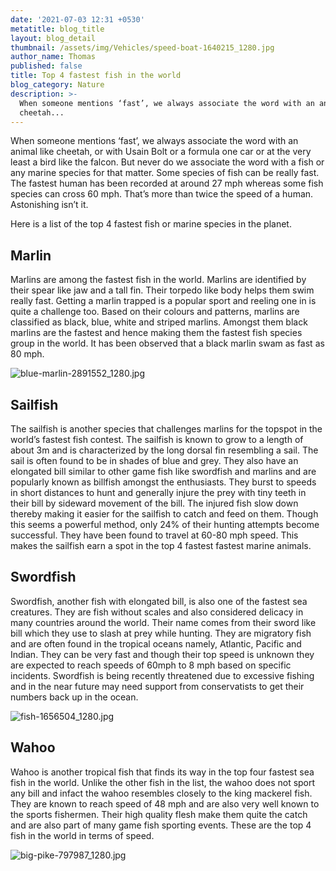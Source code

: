 ```yaml
---
date: '2021-07-03 12:31 +0530'
metatitle: blog_title
layout: blog_detail
thumbnail: /assets/img/Vehicles/speed-boat-1640215_1280.jpg
author_name: Thomas
published: false
title: Top 4 fastest fish in the world
blog_category: Nature
description: >-
  When someone mentions ‘fast’, we always associate the word with an animal like
  cheetah...
---
```

When someone mentions ‘fast’, we always associate the word with an animal like cheetah, or with Usain Bolt or a formula one car or at the very least a bird like the falcon. But never do we associate the word with a fish or any marine species for that matter. Some species of fish can be really fast. The fastest human has been recorded at around 27 mph whereas some fish species can cross 60 mph. That’s more than twice the speed of a human. Astonishing isn’t it.

Here is a list of the top 4 fastest fish or marine species in the planet.

## Marlin
Marlins are among the fastest fish in the world. Marlins are identified by their spear like jaw and a tall fin. Their torpedo like body helps them swim really fast. Getting a marlin trapped is a popular sport and reeling one in is quite a challenge too. Based on their colours and patterns, marlins are classified as black, blue, white and striped marlins. Amongst them black marlins are the fastest and hence making them the fastest fish species group in the world. It has been observed that a black marlin swam as fast as 80 mph. 

![blue-marlin-2891552_1280.jpg]({{site.baseurl}}/assets/img/Animals/blue-marlin-2891552_1280.jpg)


## Sailfish
The sailfish is another species that challenges marlins for the topspot in the world’s fastest fish contest. The sailfish is known to grow to a length of about 3m and is characterized by the long dorsal fin resembling a sail. The sail is often found to be in shades of blue and grey. They also have an elongated bill similar to other game fish like swordfish and marlins and are popularly known as billfish amongst the enthusiasts. They burst to speeds in short distances to hunt and generally injure the prey with tiny teeth in their bill by sideward movement of the bill. The injured fish slow down thereby making it easier for the sailfish to catch and feed on them. Though this seems a powerful method, only 24%  of their hunting attempts become successful. They have been found to travel at 60-80 mph speed. This makes the sailfish earn a spot in the top 4 fastest fastest marine animals.


## Swordfish
Swordfish, another fish with elongated bill, is also one of the fastest sea creatures. They are fish without scales and also considered delicacy in many countries around the world. Their name comes from their sword like bill which they use to slash at prey while hunting. They are migratory fish and are often found in the tropical oceans namely, Atlantic, Pacific and Indian. They can be very fast and though their top speed is unknown they are expected to reach speeds of 60mph to 8 mph based on specific incidents. Swordfish is being recently threatened due to excessive fishing and in the near future may need support from conservatists to get their numbers back up in the ocean.

![fish-1656504_1280.jpg]({{site.baseurl}}/assets/img/Animals/fish-1656504_1280.jpg)


## Wahoo
Wahoo is another tropical fish that finds its way in the top four fastest sea fish in the world. Unlike the other fish in the list, the wahoo does not sport any bill and infact the wahoo resembles closely to the king mackerel fish. They are known to reach speed of 48 mph and are also very well known to the sports fishermen. Their high quality flesh make them quite the catch and are also part of many game fish sporting events. These are the top 4 fish in the world in terms of speed.

![big-pike-797987_1280.jpg]({{site.baseurl}}/assets/img/Vehicles/big-pike-797987_1280.jpg)
